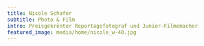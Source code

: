 ```yaml
---
title: Nicole Schafer
subtitle: Photo & Film
intro: Preisgekrönter Reportagefotograf und Junior-Filmemacher
featured_image: media/home/nicole_w-40.jpg
---
```

